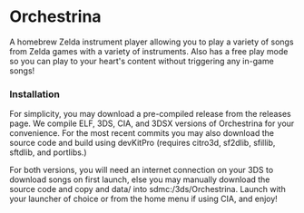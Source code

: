 # Orchestrina

A homebrew Zelda instrument player allowing you to play a variety of songs from Zelda games with a variety of instruments. Also has a free play mode so you can play to your heart's content without triggering any in-game songs! 

### Installation
For simplicity, you may download a pre-compiled release from the releases page. We compile ELF, 3DS, CIA, and 3DSX versions of Orchestrina for your convenience. For the most recent commits you may also download the source code and build using devKitPro (requires citro3d, sf2dlib, sfillib, sftdlib, and portlibs.) 

For both versions, you will need an internet connection on your 3DS to download songs on first launch, else you may manually download the source code and copy and data/ into sdmc:/3ds/Orchestrina. Launch with your launcher of choice or from the home menu if using CIA, and enjoy!
